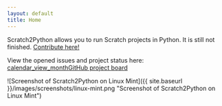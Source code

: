 ```yaml
---
layout: default
title: Home
---
```


Scratch2Python allows you to run Scratch projects in Python. It is still not finished. [Contribute here!](https://github.com/Secret-chest/scratch2python)

View the opened issues and project status here:  
<a class="button" href="https://github.com/users/Secret-chest/projects/1?query=is%3Aopen+sort%3Aupdated-desc"><span class="material-icons">calendar_view_month</span>GitHub project board</a>

![Screenshot of Scratch2Python on Linux Mint]({{ site.baseurl }}/images/screenshots/linux-mint.png "Screenshot of Scratch2Python on Linux Mint")

